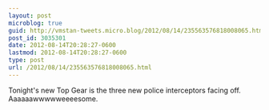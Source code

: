 ```yaml
---
layout: post
microblog: true
guid: http://vmstan-tweets.micro.blog/2012/08/14/235563576818008065.html
post_id: 3035301
date: 2012-08-14T20:28:27-0600
lastmod: 2012-08-14T20:28:27-0600
type: post
url: /2012/08/14/235563576818008065.html
---
```

Tonight's new Top Gear is the three new police interceptors facing off. Aaaaaawwwwweeeesome.

